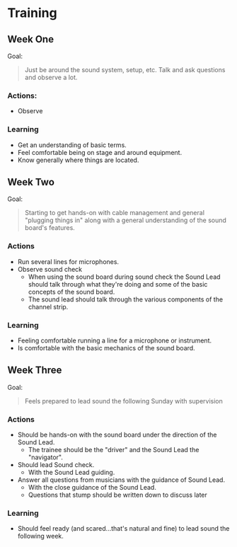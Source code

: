 # Training

## Week One
Goal:
> Just be around the sound system, setup, etc. Talk and ask questions and observe a lot.

### Actions:
* Observe

### Learning
* Get an understanding of basic terms.
* Feel comfortable being on stage and around equipment.
* Know generally where things are located.


## Week Two
Goal:
> Starting to get hands-on with cable management and general "plugging things in" along with a general understanding of the sound board's features.

### Actions
* Run several lines for microphones.
* Observe sound check
  * When using the sound board during sound check the Sound Lead should talk through what they're doing and some of the basic concepts of the sound board.
  * The sound lead should talk through the various components of the channel strip.

### Learning
* Feeling comfortable running a line for a microphone or instrument.
* Is comfortable with the basic mechanics of the sound board.


## Week Three
Goal:
> Feels prepared to lead sound the following Sunday with supervision

### Actions
* Should be hands-on with the sound board under the direction of the Sound Lead.
  * The trainee should be the "driver" and the Sound Lead the "navigator".
* Should lead Sound check.
  * With the Sound Lead guiding.
* Answer all questions from musicians with the guidance of Sound Lead.
  * With the close guidance of the Sound Lead.
  * Questions that stump should be written down to discuss later


### Learning
* Should feel ready (and scared...that's natural and fine) to lead sound the following week.
